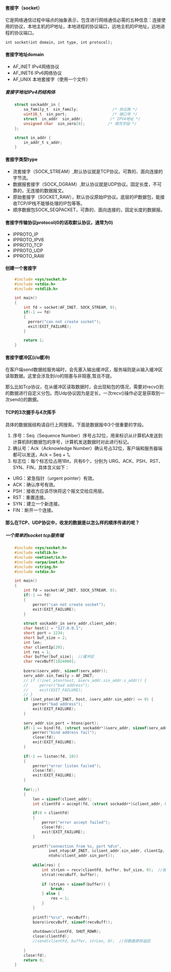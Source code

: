 #### 套接字（socket）
它是网络通信过程中端点的抽象表示，包含进行网络通信必需的五种信息：连接使用的协议，本地主机的IP地址，本地进程的协议端口，远地主机的IP地址，远地进程的协议端口。

    int socket(int domain, int type, int protocol);

#### 套接字地址domain
- AF_INET IPv4网络协议
- AF_INET6 IPv6网络协议
- AF_UNIX 本地套接字（使用一个文件）

##### 套接字地址IPv4的结构体

```c
    struct sockaddr_in {
        sa_family_t  sin_family;               /* 协议族 */
        uint16_t  sin_port;                    /* 端口号 */
        struct  in_addr  sin_addr;            /* IPV4地址 */
        unsigned char  sin_zero[8];          /* 填充字段 */
    };

    struct in_addr {
        in_addr_t s_addr;
    }

```
#### 套接字类型type
- 流套接字（SOCK_STREAM）,默认协议就是TCP协议。可靠的、面向连接的字节流。
- 数据报套接字（SOCK_DGRAM）,默认协议就是UDP协议。固定长度，不可靠的，无连接的数据报文。
- 原始套接字（SOCKET_RAW），默认协议原始IP协议。底层的IP数据包，能接收TCP/IP栈不能够处理的IP包等等。
- 顺序数据包SOCK_SEQPACKET，可靠的、面向连接的，固定长度的数据报。

#### 套接字传输协议protocol(0的话取默认协议，通常为0)
- IPPROTO_IP
- IPPROTO_IPV6
- IPPROTO_TCP
- IPPROTO_UDP
- IPPROTO_RAW

#### 创建一个套接字

```c 
    #include <sys/socket.h>
    #include <stdio.h>
    #include <stdlib.h>

    int main()
    {
        int fd = socket(AF_INET, SOCK_STREAM, 0);
        if(-1 == fd)
        {
          perror("can not create socket");
          exit(EXIT_FAILURE);
        }

        return 1;
    }

```

#### 套接字缓冲区(i/o缓冲)
在客户端send数据给服务端时，会先塞入输出缓冲区，服务端则是从输入缓冲区读取数据。这里会涉及到i/o的阻塞与非阻塞,暂且不提。

那么比如Tcp协议，在从缓冲区读取数据时，会出现粘包的情况，需要对recv()到的数据进行自定义分包。而Udp协议因为是定长，一次recv()操作必定是获取到一次send()的数据。

#### TCP的3次握手与4次挥手
具体的数据报结构请自行上网搜索。下面是数据报中3个很重要的字段。
1) 序号：Seq（Sequence Number）序号占32位，用来标识从计算机A发送到计算机B的数据包的序号，计算机发送数据时对此进行标记。
2) 确认号：Ack（Acknowledge Number）确认号占32位，客户端和服务器端都可以发送，Ack = Seq + 1。
3) 标志位：每个标志位占用1Bit，共有6个，分别为 URG、ACK、PSH、RST、SYN、FIN，具体含义如下：
- URG：紧急指针（urgent pointer）有效。
- ACK：确认序号有效。
- PSH：接收方应该尽快将这个报文交给应用层。
- RST：重置连接。
- SYN：建立一个新连接。
- FIN：断开一个连接。

#### 那么在TCP、UDP协议中，收发的数据是以怎么样的顺序传递的呢？


##### 一个简单的socket tcp服务端

```c 
    #include <sys/socket.h>
    #include <stdlib.h>
    #include <netinet/in.h>
    #include <arpa/inet.h>
    #include <string.h>
    #include <stdio.h>

    int main()
    {
        int fd = socket(AF_INET, SOCK_STREAM, 0);
        if(-1 == fd)
        {
            perror("can not create socket");
            exit(EXIT_FAILURE);
        }
        
        struct sockaddr_in serv_addr,client_addr;
        char host[] = "127.0.0.1";
        short port = 1234;
        short buf_size = 2;
        int len;
        char clientIp[20];
        int res = 1;
        char buffer[buf_size];  //缓冲区
        char recvBuff[1024000];
        
        bzero(&serv_addr, sizeof(serv_addr));
        serv_addr.sin_family = AF_INET;
        // if (!inet_aton(host, &serv_addr.sin_addr.s_addr)) {
        //     perror("bad address");
        //     exit(EXIT_FAILURE);
        // }
        if (inet_pton(AF_INET, host, &serv_addr.sin_addr) <= 0) {
            perror("bad address");
            exit(EXIT_FAILURE);
        }
        
        serv_addr.sin_port = htons(port);
        if(-1 == bind(fd, (struct sockaddr*)&serv_addr, sizeof(serv_addr))) {
            perror("bind address fail");
            close(fd);
            exit(EXIT_FAILURE);
        }
        
        if(-1 == listen(fd, 10))
        {
            perror("error listen failed");
            close(fd);
            exit(EXIT_FAILURE);
        }
        
        for(;;)
        {
            len = sizeof(client_addr);
            int clientFd = accept(fd, (struct sockaddr*)&client_addr, &len);

            if(0 > clientFd)
            {
                perror("error accept failed");
                close(fd);
                exit(EXIT_FAILURE);
            }
            
            printf("connection from %s, port %d\n",
                   inet_ntop(AF_INET, &client_addr.sin_addr, clientIp, sizeof(clientIp)),
                   ntohs(client_addr.sin_port));
            
            while(res) {
                int strLen = recv(clientFd, buffer, buf_size, 0);  //接收客户端发来的数据
                strcat(recvBuff, buffer);
     
                if (strLen < sizeof(buffer)) {
                    break;
                } else {
                    res = 1;
                }
            }
            
            printf("%s\n", recvBuff);
            bzero(&recvBuff, sizeof(recvBuff));
            
            shutdown(clientFd, SHUT_RDWR);
            close(clientFd);
            //send(clientFd, buffer, strLen, 0);  //将数据原样返回
            
        }
        close(fd);
        return 0;
    }

```